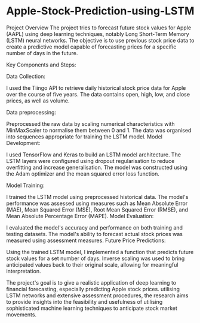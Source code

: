 # Apple-Stock-Prediction-using-LSTM

Project Overview
The project tries to forecast future stock values for Apple (AAPL) using deep learning techniques, notably Long Short-Term Memory (LSTM) neural networks. 
The objective is to use previous stock price data to create a predictive model capable of forecasting prices for a specific number of days in the future.

Key Components and Steps:

Data Collection:

I used the Tiingo API to retrieve daily historical stock price data for Apple over the course of five years.
The data contains open, high, low, and close prices, as well as volume.

Data preprocessing:

Preprocessed the raw data by scaling numerical characteristics with MinMaxScaler to normalise them between 0 and 1.
The data was organised into sequences appropriate for training the LSTM model.
Model Development:

I used TensorFlow and Keras to build an LSTM model architecture.
The LSTM layers were configured using dropout regularisation to reduce overfitting and increase generalisation.
The model was constructed using the Adam optimizer and the mean squared error loss function.

Model Training:

I trained the LSTM model using preprocessed historical data.
The model's performance was assessed using measures such as Mean Absolute Error (MAE), Mean Squared Error (MSE), Root Mean Squared Error (RMSE), and Mean Absolute Percentage Error (MAPE).
Model Evaluation:

I evaluated the model's accuracy and performance on both training and testing datasets.
The model's ability to forecast actual stock prices was measured using assessment measures.
Future Price Predictions:

Using the trained LSTM model, I implemented a function that predicts future stock values for a set number of days.
Inverse scaling was used to bring anticipated values back to their original scale, allowing for meaningful interpretation.

The project's goal is to give a realistic application of deep learning to financial forecasting, especially predicting Apple stock prices. utilising LSTM networks and extensive assessment procedures, the research aims to provide insights into the feasibility and usefulness of utilising sophisticated machine learning techniques to anticipate stock market movements.
